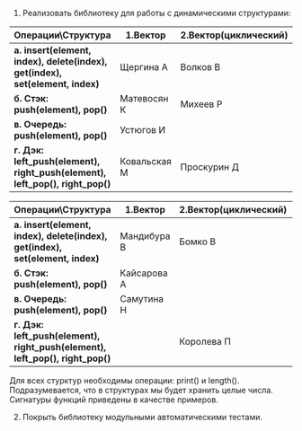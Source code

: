 1. Реализовать библиотеку для работы с динамическими структурами:

| Операции\Структура | **1.Вектор** | **2.Вектор(циклический)** | **3.Список(односвязный)** | **4.Список(двусвязный)** |
| ------------- |-------------| -----| ----- |  ----- |
| **а. insert(element, index), delete(index), get(index), set(element, index)**      | Щергина А | Волков В | Беккерман Е | Магалиш В |
| **б. Стэк: push(element), pop()**      | Матевосян К | Михеев Р | Скопина А | НЕДОСТУПЕН |
| **в. Очередь: push(element), pop()** | Устюгов И | | Моховиченко К | Андриюк К|
| **г. Дэк: left_push(element), right_push(element), left_pop(), right_pop()** |Ковальская М|Проскурин Д|||

| Операции\Структура | **1.Вектор** | **2.Вектор(циклический)** | **3.Список(односвязный)** | **4.Список(двусвязный)** |
| ------------- |-------------| -----| ----- |  ----- |
| **а. insert(element, index), delete(index), get(index), set(element, index)**      | Мандибура В| Бомко В | Ли В | |
| **б. Стэк: push(element), pop()**      | Кайсарова А | | Клюка Е | НЕДОСТУПЕН |
| **в. Очередь: push(element), pop()** | Самутина Н | | Резниченко И | Кокорин И |
| **г. Дэк: left_push(element), right_push(element), left_pop(), right_pop()** | | Королева П |||

Для всех стурктур необходимы операции: print() и length().
Подразумевается, что в структурах мы будет хранить целые числа. 
Сигнатуры функций приведены в качестве примеров.

2. Покрыть библиотеку модульными автоматическими тестами.

